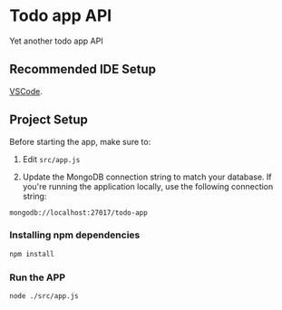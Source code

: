 # Todo app API

Yet another todo app API

## Recommended IDE Setup

[VSCode](https://code.visualstudio.com/).

## Project Setup

Before starting the app, make sure to:

1. Edit `src/app.js`

2. Update the MongoDB connection string to match your database.
If you're running the application locally, use the following connection string:
```
mongodb://localhost:27017/todo-app
```
### Installing npm dependencies


```sh
npm install
```


### Run the APP

```sh
node ./src/app.js
```
